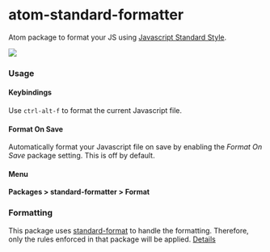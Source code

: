 # atom-standard-formatter

Atom package to format your JS using [Javascript Standard Style](https://github.com/feross/standard).

![](https://cloud.githubusercontent.com/assets/5852428/8020717/adbf10c0-0c51-11e5-8537-2714c9f698e5.gif)

### Usage

#### Keybindings

Use `ctrl-alt-f` to format the current Javascript file.

#### Format On Save

Automatically format your Javascript file on save by enabling the *Format On Save* package setting.  This is off by default.

#### Menu

**Packages > standard-formatter > Format**

### Formatting

This package uses [standard-format](https://github.com/maxogden/standard-format) to handle the formatting.
Therefore, only the rules enforced in that package will be applied. [Details](https://www.npmjs.com/package/standard#is-there-an-automatic-formatter)
